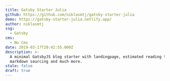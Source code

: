 ```yaml
---
title: Gatsby Starter Julia
github: https://github.com/niklasmtj/gatsby-starter-julia
demo: https://gatsby-starter-julia.netlify.app/
author: niklasmtj
ssg:
  - Gatsby
cms:
  - No Cms
date: 2019-03-17T20:42:55.000Z
description: >-
  A minimal GatsbyJS blog starter with landingpage, estimated reading time,
  markdown sourcing and much more.
stale: false
draft: true
---
```

